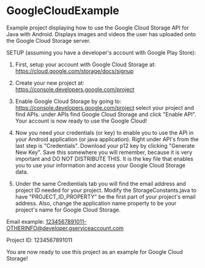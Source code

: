 # GoogleCloudExample
Example project displaying how to use the Google Cloud Storage API for Java with Android. Displays images and videos the user
has uploaded onto the Google Cloud Storage server.


SETUP (assuming you have a developer's account with Google Play Store):

1) First, setup your account with Google Cloud Storage at: https://cloud.google.com/storage/docs/signup

2) Create your new project at: https://console.developers.google.com/project

3) Enable Google Cloud Storage by going to: https://console.developers.google.com/project select your project and find APIs. 
under APIs find Google Cloud Storage and click "Enable API". Your account is now ready to use the Google Cloud!

4) Now you need your credentials (or key) to enable you to use the API in your Android application (or java application). Right
under API's from the last step is "Credentials". Download your p12 key by clicking "Generate New Key". Save this somewhere you
will remember, because it is very important and DO NOT DISTRIBUTE THIS. It is the key file that enables you to use your information
and access your Google Cloud Storage data.

5) Under the same Credientials tab you will find the email address and project ID needed for your project. Modify the StorageConstants.java
to have "PROJECT_ID_PROPERTY" be the first part of your project's email address. Also, change the application name property to be your
project's name for Google Cloud Storage.

  Email example: 1234567891011-OTHERINFO@developer.gserviceaccount.com
  
  Project ID: 1234567891011
  
You are now ready to use this project as an example for Google Cloud Storage! 
